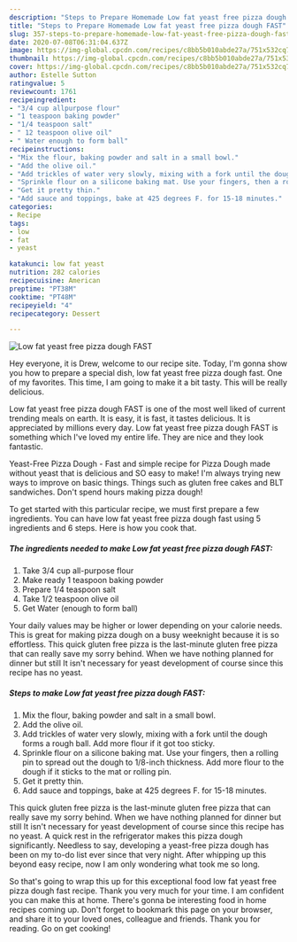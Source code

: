 ```yaml
---
description: "Steps to Prepare Homemade Low fat yeast free pizza dough FAST"
title: "Steps to Prepare Homemade Low fat yeast free pizza dough FAST"
slug: 357-steps-to-prepare-homemade-low-fat-yeast-free-pizza-dough-fast
date: 2020-07-08T06:31:04.637Z
image: https://img-global.cpcdn.com/recipes/c8bb5b010abde27a/751x532cq70/low-fat-yeast-free-pizza-dough-fast-recipe-main-photo.jpg
thumbnail: https://img-global.cpcdn.com/recipes/c8bb5b010abde27a/751x532cq70/low-fat-yeast-free-pizza-dough-fast-recipe-main-photo.jpg
cover: https://img-global.cpcdn.com/recipes/c8bb5b010abde27a/751x532cq70/low-fat-yeast-free-pizza-dough-fast-recipe-main-photo.jpg
author: Estelle Sutton
ratingvalue: 5
reviewcount: 1761
recipeingredient:
- "3/4 cup allpurpose flour"
- "1 teaspoon baking powder"
- "1/4 teaspoon salt"
- " 12 teaspoon olive oil"
- " Water enough to form ball"
recipeinstructions:
- "Mix the flour, baking powder and salt in a small bowl."
- "Add the olive oil."
- "Add trickles of water very slowly, mixing with a fork until the dough forms a rough ball. Add more flour if it got too sticky."
- "Sprinkle flour on a silicone baking mat. Use your fingers, then a rolling pin to spread out the dough to 1/8-inch thickness. Add more flour to the dough if it sticks to the mat or rolling pin."
- "Get it pretty thin."
- "Add sauce and toppings, bake at 425 degrees F. for 15-18 minutes."
categories:
- Recipe
tags:
- low
- fat
- yeast

katakunci: low fat yeast 
nutrition: 282 calories
recipecuisine: American
preptime: "PT38M"
cooktime: "PT48M"
recipeyield: "4"
recipecategory: Dessert

---
```



![Low fat yeast free pizza dough FAST](https://img-global.cpcdn.com/recipes/c8bb5b010abde27a/751x532cq70/low-fat-yeast-free-pizza-dough-fast-recipe-main-photo.jpg)

Hey everyone, it is Drew, welcome to our recipe site. Today, I'm gonna show you how to prepare a special dish, low fat yeast free pizza dough fast. One of my favorites. This time, I am going to make it a bit tasty. This will be really delicious.

Low fat yeast free pizza dough FAST is one of the most well liked of current trending meals on earth. It is easy, it is fast, it tastes delicious. It is appreciated by millions every day. Low fat yeast free pizza dough FAST is something which I've loved my entire life. They are nice and they look fantastic.

Yeast-Free Pizza Dough - Fast and simple recipe for Pizza Dough made without yeast that is delicious and SO easy to make! I&#39;m always trying new ways to improve on basic things. Things such as gluten free cakes and BLT sandwiches. Don&#39;t spend hours making pizza dough!


To get started with this particular recipe, we must first prepare a few ingredients. You can have low fat yeast free pizza dough fast using 5 ingredients and 6 steps. Here is how you cook that.

<!--inarticleads1-->

##### The ingredients needed to make Low fat yeast free pizza dough FAST:

1. Take 3/4 cup all-purpose flour
1. Make ready 1 teaspoon baking powder
1. Prepare 1/4 teaspoon salt
1. Take  1/2 teaspoon olive oil
1. Get  Water (enough to form ball)


Your daily values may be higher or lower depending on your calorie needs. This is great for making pizza dough on a busy weeknight because it is so effortless. This quick gluten free pizza is the last-minute gluten free pizza that can really save my sorry behind. When we have nothing planned for dinner but still It isn&#39;t necessary for yeast development of course since this recipe has no yeast. 

<!--inarticleads2-->

##### Steps to make Low fat yeast free pizza dough FAST:

1. Mix the flour, baking powder and salt in a small bowl.
1. Add the olive oil.
1. Add trickles of water very slowly, mixing with a fork until the dough forms a rough ball. Add more flour if it got too sticky.
1. Sprinkle flour on a silicone baking mat. Use your fingers, then a rolling pin to spread out the dough to 1/8-inch thickness. Add more flour to the dough if it sticks to the mat or rolling pin.
1. Get it pretty thin.
1. Add sauce and toppings, bake at 425 degrees F. for 15-18 minutes.


This quick gluten free pizza is the last-minute gluten free pizza that can really save my sorry behind. When we have nothing planned for dinner but still It isn&#39;t necessary for yeast development of course since this recipe has no yeast. A quick rest in the refrigerator makes this pizza dough significantly. Needless to say, developing a yeast-free pizza dough has been on my to-do list ever since that very night. After whipping up this beyond easy recipe, now I am only wondering what took me so long. 

So that's going to wrap this up for this exceptional food low fat yeast free pizza dough fast recipe. Thank you very much for your time. I am confident you can make this at home. There's gonna be interesting food in home recipes coming up. Don't forget to bookmark this page on your browser, and share it to your loved ones, colleague and friends. Thank you for reading. Go on get cooking!
